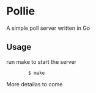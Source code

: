 # Pollie

A simple poll server written in Go

## Usage

run make to start the server
           
            $ make

More detailas to come